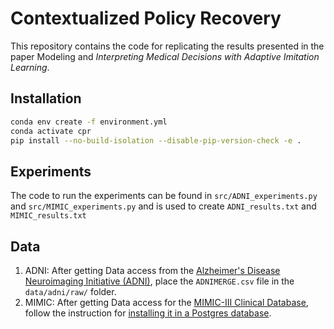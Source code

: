 # Contextualized Policy Recovery

This repository contains the code for replicating the results presented in the paper Modeling and *Interpreting Medical Decisions with Adaptive Imitation Learning*.

## Installation

```bash
conda env create -f environment.yml
conda activate cpr
pip install --no-build-isolation --disable-pip-version-check -e .
```

## Experiments
The code to run the experiments can be found in `src/ADNI_experiments.py` and `src/MIMIC_experiments.py` and is used to create `ADNI_results.txt` and `MIMIC_results.txt`

## Data 
1) ADNI: After getting Data access from the [Alzheimer's Disease Neuroimaging Initiative (ADNI)](https://adni.loni.usc.edu/), place the `ADNIMERGE.csv` file in the `data/adni/raw/` folder.
2) MIMIC: After getting Data access for the [MIMIC-III Clinical Database](https://physionet.org/content/mimiciii/1.4/), follow the instruction for [installing it in a Postgres database](https://mimic.physionet.org/tutorials/install-mimic-locally-ubuntu/).
